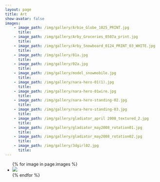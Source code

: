 ```yaml
---
layout: page
title: Art
show-avatar: false
images:
    - image_path: /img/gallery/Arbie_Globe_1025_PRINT.jpg
      title:
    - image_path: /img/gallery/Arby_Groceries_0507a_print.jpg
      title:
    - image_path: /img/gallery/Arby_Snowboard_0124_PRINT_03_WHITE.jpg
      title:
    - image_path: /img/gallery/01a.jpg
      title:
    - image_path: /img/gallery/02a.jpg
      title:
    - image_path: /img/gallery/model_snowmobile.jpg
      title:
    - image_path: /img/gallery/nara-hero-01(1).jpg
      title:
    - image_path: /img/gallery/nara-hero-01wire.jpg
      title:
    - image_path: /img/gallery/nara-hero-standing-02.jpg
      title:
    - image_path: /img/gallery/nara-hero-standing-03.jpg
      title:
    - image_path: /img/gallery/gladiator_april 2008_textured_2.jpg
      title:
    - image_path: /img/gallery/gladiator_may2008_rotation01.jpg
      title:
    - image_path: /img/gallery/gladiator_may2008_rotation02.jpg
      title:
    - image_path: /img/gallery/3dgirl02.jpg
      title:
---
```


<ul class="photo-gallery">
        {% for image in page.images %}
            <li><img src="{{ image.image_path }}" /></li>
        {% endfor %}
</ul>